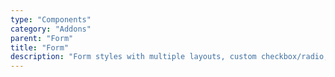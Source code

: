 ```yaml
---
type: "Components"
category: "Addons"
parent: "Form"
title: "Form"
description: "Form styles with multiple layouts, custom checkbox/radio, javascript validation, and more."
---
```

